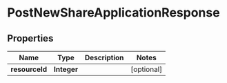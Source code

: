 # PostNewShareApplicationResponse

## Properties
Name | Type | Description | Notes
------------ | ------------- | ------------- | -------------
**resourceId** | **Integer** |  |  [optional]
